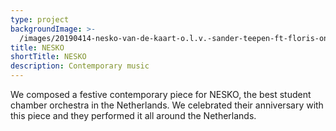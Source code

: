 ```yaml
---
type: project
backgroundImage: >-
  /images/20190414-nesko-van-de-kaart-o.l.v.-sander-teepen-ft-floris-onstwedde-624.jpg
title: NESKO
shortTitle: NESKO
description: Contemporary music
---
```

We composed a festive contemporary piece for NESKO, the best student chamber orchestra in the Netherlands. We celebrated their anniversary with this piece and they performed it all around the Netherlands.
